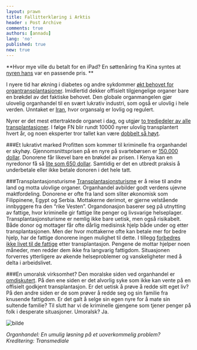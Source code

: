 ```yaml
---
layout: prawn
title: Fallitterklæring i Arktis
header : Post Archive
comments: true
authors: [annadu]
lang: 'no'
published: true
new: true
---
```


**Hvor mye ville du betalt for en iPad? En søttenåring fra Kina syntes at [nyren hans](http://www.dailymail.co.uk/news/article-2126172/Chinese-boy-sells-kidney-buy-iPad-iPhone.html) var en passende pris. **


I nyere tid har økning i diabetes og andre sykdommer [økt behovet for organtransplantasjoner](http://www.telegraph.co.uk/health/healthnews/9294082/Illegal-organ-trade-on-the-rise-say-world-health-experts.html). Imidlertid dekker offisielt tilgjengelige organer bare en brøkdel av det faktiske behovet. Den globale organmangelen gjør ulovelig organhandel til en svært lukrativ industri, som også er ulovlig i hele verden. Unntaket er [Iran](http://www.ncbi.nlm.nih.gov/pmc/articles/PMC1819484/), hvor organsalg er lovlig og regulert.   


Nyrer er det mest ettertraktede organet i dag, og utgjør [to tredjedeler av alle transplantasjoner](http://www.wsws.org/en/articles/2012/07/orga-j14.html). I følge FN blir rundt 10000 nyrer ulovlig transplantert hvert år, og noen eksperter tror tallet kan være [dobbelt så høyt](http://www.spiegel.de/international/world/the-illegal-trade-in-organ-is-fueled-by-desperation-and-growing-a-847473.html). 

###Et lukrativt marked
Profitten som kommer til kriminelle fra organhandel er skyhøy. Gjennomsnittsprisen på en nyre på svartebørsen er [150.000 dollar](http://www.havocscope.com/black-market-prices/organs-kidneys/). Donorene får likevel bare en brøkdel av prisen.  I Kenya kan en nyredonor få så [lite som 650 dollar](http://www.havocscope.com/black-market-prices/organs-kidneys/). Samtidig er det en utbredt praksis å underbetale eller ikke betale donoren i det hele tatt. 

###Transplantasjonsturisme 
[Transplantasjonsturisme](http://www.naturalnews.com/032462_transplant_tourism_organ_harveting.html) er å reise til andre land og motta ulovlige organer. Organhandel avbilder godt verdens ujevne maktfordeling. Donorene er ofte fra land som sliter økonomisk som Filippinene, Egypt og Serbia. Mottakerne derimot, er gjerne velstående innbyggere fra den “rike Vesten”.  Organdonasjon baserer seg på utnytting av fattige, hvor kriminelle gir fattige lite penger og livsvarige helseplager.  Transplantasjonsturisme er nemlig ikke bare uetisk, men også risikabelt.  Både donor og mottager får ofte dårlig medisinsk hjelp både under og etter transplantasjonen.  Men der hvor mottakerne ofte kan betale mer for bedre hjelp, har de fattige donorene ingen mulighet til dette. I tillegg [forbedres ikke livet til de fattige](http://www.theglobeandmail.com/life/the-perils-of-transplant-tourism/article1146034/) etter transplantasjon. Pengene de mottar hjelper noen måneder, men redder dem ikke fra langvarig fattigdom. Situasjonen forverres ytterligere av økende helseproblemer og vanskeligheter med å delta i arbeidslivet.  



###En umoralsk virksomhet? 
Den moralske siden ved organhandel er [omdiskutert](http://www.debate.org/opinions/should-the-sale-of-human-organs-be-legal). På den ene siden er det alvorlig syke som ikke kan vente på en offisielt godkjent transplantasjon. Er det uetisk å prøve å redde sitt eget liv? På den andre siden er de som prøver å redde seg og sin familie fra knusende fattigdom. Er det galt å selge sin egen nyre for å mate sin sultende familie? Til slutt har vi de kriminelle gjengene som tjener penger på folk i desperate situasjoner. Umoralsk? Ja. 

![bilde](http://i.imgur.com/f8MzzEu.jpg)



*Organhandel: En umulig løsning på et uoverkommelig problem?  
Kreditering: Transmediale*









